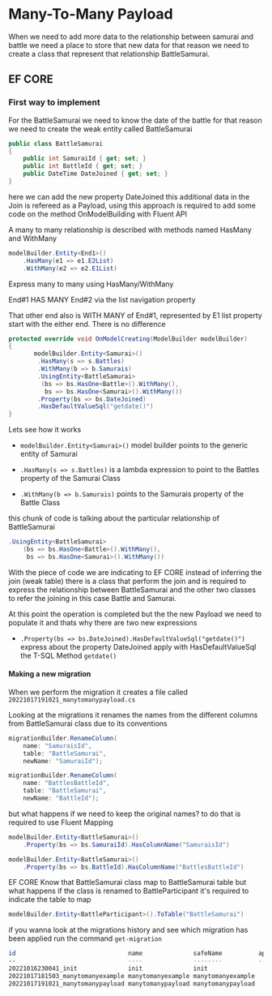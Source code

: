 # Many-To-Many Payload

When we need to add more data to the relationship between samurai and battle we need a place to store that new data for that reason we need to create a class that represent that relationship BattleSamurai.

## EF CORE

### First way to implement

For the BattleSamurai we need to know the date of the battle for that reason we need to create the weak entity called BattleSamurai 

```csharp
public class BattleSamurai
{
    public int SamuraiId { get; set; }
    public int BattleId { get; set; }
    public DateTime DateJoined { get; set; }
}
```
here we can add the new property DateJoined this additional data in the Join is refereed as a Payload, using this approach is required to add some code on the method OnModelBuilding with Fluent API

A many to many relationship is described with methods named HasMany and WithMany

```csharp 
modelBuilder.Entity<End1>()
    .HasMany(e1 => e1.E2List)
    .WithMany(e2 => e2.E1List)
```
Express many to many using HasMany/WithMany

End#1 HAS MANY End#2 via the list navigation property 

That other end also is WITH MANY of End#1, represented by E1 list property start with the either end. There is no difference


```csharp
protected override void OnModelCreating(ModelBuilder modelBuilder)
{
       modelBuilder.Entity<Samurai>()
        .HasMany(s => s.Battles)
        .WithMany(b => b.Samurais)
        .UsingEntity<BattleSamurai>
         (bs => bs.HasOne<Battle>().WithMany(),
          bs => bs.HasOne<Samurai>().WithMany())
        .Property(bs => bs.DateJoined)
        .HasDefaultValueSql("getdate()")
}
```

Lets see how it works

* `modelBuilder.Entity<Samurai>()` model builder points to the generic entity of Samurai 

* `.HasMany(s => s.Battles)` is a lambda expression to point to the Battles property of the Samurai Class

* `.WithMany(b => b.Samurais)` points to the Samurais property of the Battle Class

this chunk of code is talking about the particular relationship of BattleSamurai

```csharp
.UsingEntity<BattleSamurai>
    (bs => bs.HasOne<Battle>().WithMany(),
     bs => bs.HasOne<Samurai>().WithMany())
```

With the piece of code we are indicating to EF CORE instead of inferring the join (weak table) there is a class that perform the join and is required to express the relationship between BattleSamurai and the other two classes to refer the joining in this case Battle and Samurai.

At this point the operation is completed but the the new Payload we need to populate it and thats why there are two new expressions

* `.Property(bs => bs.DateJoined).HasDefaultValueSql("getdate()")` express about the property DateJoined apply with HasDefaultValueSql the T-SQL Method `getdate()`

#### Making a new migration 

When we perform the migration it creates a file called `20221017191021_manytomanypayload.cs`

Looking at the migrations it renames the names from the different columns from BattleSamurai class due to its conventions

```csharp
migrationBuilder.RenameColumn(
    name: "SamuraisId",
    table: "BattleSamurai",
    newName: "SamuraiId");

migrationBuilder.RenameColumn(
    name: "BattlesBattleId",
    table: "BattleSamurai",
    newName: "BattleId");
```

but what happens if we need to keep the original names? to do that is required to use Fluent Mapping

```csharp
modelBuilder.Entity<BattleSamurai>()
    .Property(bs => bs.SamuraiId).HasColumnName("SamuraisId")

modelBuilder.Entity<BattleSamurai>()
    .Property(bs => bs.BattleId).HasColumnName("BattlesBattleId")    
```

EF CORE Know that BattleSamurai class map to BattleSamurai table but what happens if the class is renamed to BattleParticipant it's required to indicate the table to map

```csharp
modelBuilder.Entity<BattleParticipant>().ToTable("BattleSamurai")
```

if you wanna look at the migrations history and see which migration has been applied run the command `get-migration`

```bash
id                               name              safeName          applied
--                               ----              --------          -------
20221016230041_init              init              init                 True
20221017181503_manytomanyexample manytomanyexample manytomanyexample    True
20221017191021_manytomanypayload manytomanypayload manytomanypayload   False
```

